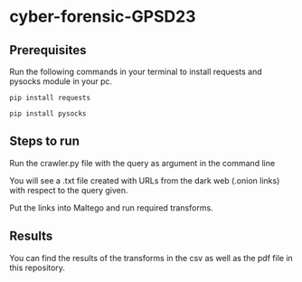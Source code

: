 # cyber-forensic-GPSD23

## Prerequisites

Run the following commands in your terminal to install requests and pysocks module in your pc.

```pip install requests```

```pip install pysocks```

## Steps to run

Run the crawler.py file with the query as argument in the command line

You will see a .txt file created with URLs from the dark web (.onion links) with respect to the query given.

Put the links into Maltego and run required transforms.

## Results

You can find the results of the transforms in the csv as well as the pdf file in this repository.